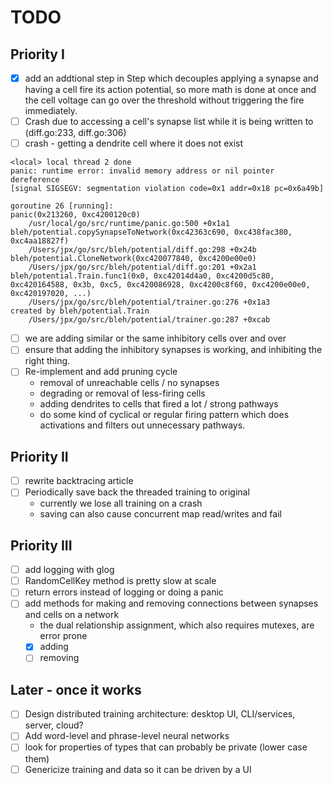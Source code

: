 # TODO

## Priority I
- [x] add an addtional step in Step which decouples applying a synapse and
    having a cell fire its action potential, so more math is done at once
    and the cell voltage can go over the threshold without triggering the fire
    immediately.
- [ ] Crash due to accessing a cell's synapse list while it is being written to (diff.go:233, diff.go:306)
- [ ] crash - getting a dendrite cell where it does not exist
```
<local> local thread 2 done
panic: runtime error: invalid memory address or nil pointer dereference
[signal SIGSEGV: segmentation violation code=0x1 addr=0x18 pc=0x6a49b]

goroutine 26 [running]:
panic(0x213260, 0xc4200120c0)
	/usr/local/go/src/runtime/panic.go:500 +0x1a1
bleh/potential.copySynapseToNetwork(0xc42363c690, 0xc438fac380, 0xc4aa18827f)
	/Users/jpx/go/src/bleh/potential/diff.go:298 +0x24b
bleh/potential.CloneNetwork(0xc420077840, 0xc4200e00e0)
	/Users/jpx/go/src/bleh/potential/diff.go:201 +0x2a1
bleh/potential.Train.func1(0x0, 0xc42014d4a0, 0xc4200d5c80, 0xc420164588, 0x3b, 0xc5, 0xc420086928, 0xc4200c8f60, 0xc4200e00e0, 0xc420197020, ...)
	/Users/jpx/go/src/bleh/potential/trainer.go:276 +0x1a3
created by bleh/potential.Train
	/Users/jpx/go/src/bleh/potential/trainer.go:287 +0xcab
```
- [ ] we are adding similar or the same inhibitory cells over and over
- [ ] ensure that adding the inhibitory synapses is working, and inhibiting the right thing.
- [ ] Re-implement and add pruning cycle
  - removal of unreachable cells / no synapses
  - degrading or removal of less-firing cells
  - adding dendrites to cells that fired a lot / strong pathways
  - do some kind of cyclical or regular firing pattern which does activations
  and filters out unnecessary pathways.

## Priority II
- [ ] rewrite backtracing article
- [ ] Periodically save back the threaded training to original
    - currently we lose all training on a crash
    - saving can also cause concurrent map read/writes and fail

## Priority III
- [ ] add logging with glog
- [ ] RandomCellKey method is pretty slow at scale
- [ ] return errors instead of logging or doing a panic
- [ ] add methods for making and removing connections between synapses and cells on a network
    - the dual relationship assignment, which also requires mutexes, are error prone
    - [x] adding
    - [ ] removing

## Later - once it works
- [ ] Design distributed training architecture: desktop UI, CLI/services, server, cloud?
- [ ] Add word-level and phrase-level neural networks
- [ ] look for properties of types that can probably be private (lower case them)
- [ ] Genericize training and data so it can be driven by a UI
